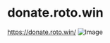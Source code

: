 # donate.roto.win
https://donate.roto.win/
![Image](https://user-images.githubusercontent.com/37479424/151701174-0995019f-ccf5-44b6-a14f-afc08461eeaa.png)